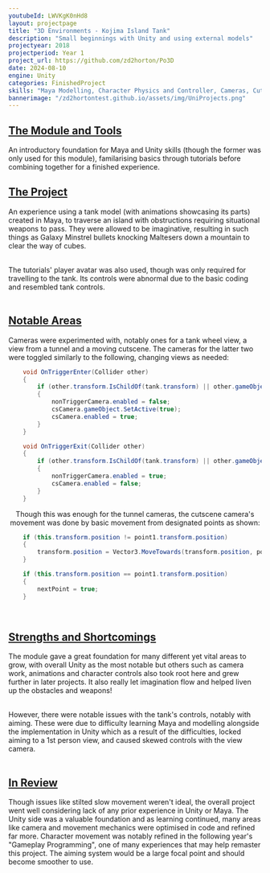 ```yaml
---
youtubeId: LWVKgK0nHd8
layout: projectpage
title: "3D Environments - Kojima Island Tank"
description: "Small beginnings with Unity and using external models"
projectyear: 2018
projectperiod: Year 1
project_url: https://github.com/zd2horton/Po3D
date: 2024-08-10
engine: Unity
categories: FinishedProject
skills: "Maya Modelling, Character Physics and Controller, Cameras, Cutscenes and Toggling"
bannerimage: "/zd2hortontest.github.io/assets/img/UniProjects.png"
---
```

<p style="text-align: center;">
<h2><ins>The Module and Tools</ins></h2>
An introductory foundation for Maya and Unity skills (though the former was only used for this module), familarising basics through tutorials before combining together for a finished experience.<br>


<h2><ins>The Project</ins></h2>
An experience using a tank model (with animations showcasing its parts) created in Maya, to traverse an island with obstructions requiring situational weapons to pass. They were allowed to be imaginative, resulting in such things as Galaxy Minstrel bullets knocking Maltesers down a mountain to clear the way of cubes.<br><br>

The tutorials' player avatar was also used, though was only required for travelling to the tank. Its controls were abnormal due to the basic coding and resembled tank controls.<br><br>


<h2><ins>Notable Areas</ins></h2>
Cameras were experimented with, notably ones for a tank wheel view, a view from a tunnel and a moving cutscene. The cameras for the latter two were toggled similarly to the following, changing views as needed:</p>

```cs
    void OnTriggerEnter(Collider other)
    {
        if (other.transform.IsChildOf(tank.transform) || other.gameObject == ethan)
        {
            nonTriggerCamera.enabled = false;
            csCamera.gameObject.SetActive(true);
            csCamera.enabled = true;
        }
    }

    void OnTriggerExit(Collider other)
    {
        if (other.transform.IsChildOf(tank.transform) || other.gameObject == ethan)
        {
            nonTriggerCamera.enabled = true;
            csCamera.enabled = false;
        }
    }
```

<p style="text-align: center;">
Though this was enough for the tunnel cameras, the cutscene camera's movement was done by basic movement from designated points as shown:</p>

```cs
	if (this.transform.position != point1.transform.position)
	{
		transform.position = Vector3.MoveTowards(transform.position, point1.transform.position, (Time.deltaTime * speed * 2.5f));
	}

	if (this.transform.position == point1.transform.position)
	{
		nextPoint = true;
	}
```
<br>
<p style="text-align: center;">
<h2><ins>Strengths and Shortcomings</ins></h2>
The module gave a great foundation for many different yet vital areas to grow, with overall Unity as the most notable but others such as camera work, animations and character controls also took root here and grew further in later projects. It also really let imagination flow and helped liven up the obstacles and weapons!<br><br>

However, there were notable issues with the tank's controls, notably with aiming. These were due to difficulty learning Maya and modelling alongside the implementation in Unity which as a result of the difficulties, locked aiming to a 1st person view, and caused skewed controls with the view camera.<br><br>


<h2><ins>In Review</ins></h2>
Though issues like stilted slow movement weren't ideal, the overall project went well considering lack of any prior experience in Unity or Maya. The Unity side was a valuable foundation and as learning continued, many areas like camera and movement mechanics were optimised in code and refined far more. Character movement was notably refined in the following year's "Gameplay Programming", one of many experiences that may help remaster this project. The aiming system would be a large focal point and should become smoother to use.<br></p>